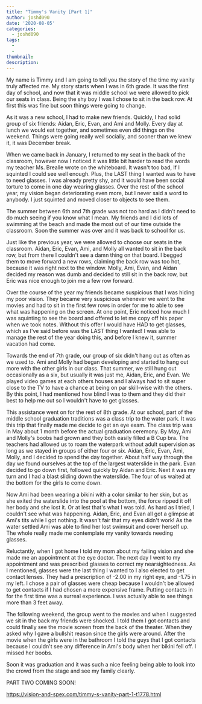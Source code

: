 ```yaml
---
title: "Timmy's Vanity [Part 1]"
author: joshd090
date: '2020-08-05'
categories:
  - joshd090
tags:
  - 
  - 
thumbnail: 
description: 
---
```


My name is Timmy and I am going to tell you the story of the time my vanity truly affected me. My story starts when I was in 6th grade. It was the first day of school, and now that it was middle school we were allowed to pick our seats in class. Being the shy boy I was I chose to sit in the back row. At first this was fine but soon things were going to change. 

As it was a new school, I had to make new friends. Quickly, I had solid group of six friends: Aidan, Eric, Evan, and Ami and Molly. Every day at lunch we would eat together, and sometimes even did things on the weekend. Things were going really well socially, and sooner than we knew it, it was December break. 

When we came back in January, I returned to my seat in the back of the classroom, however now I noticed it was little bit harder to read the words my teacher Ms. Brealle wrote on the whiteboard. It wasn't too bad, If I squinted I could see well enough. Plus, the LAST thing I wanted was to have to need glasses. I was already pretty shy, and it would have been social torture to come in one day wearing glasses. Over the rest of the school year, my vision began deteriorating even more, but I never said a word to anybody. I just squinted and moved closer to objects to see them.  

The summer between 6th and 7th grade was not too hard as I didn’t need to do much seeing if you know what I mean. My friends and I did lots of swimming at the beach and made the most out of our time outside the classroom. Soon the summer was over and it was back to school for us. 

Just like the previous year, we were allowed to choose our seats in the classroom. Aidan, Eric, Evan, Ami, and Molly all wanted to sit in the back row, but from there I couldn't see a damn thing on that board. I begged them to move forward a new rows, claiming the back row was too hot, because it was right next to the window. Molly, Ami, Evan, and Aidan decided my reason was dumb and decided to still sit in the back row, but Eric was nice enough to join me a few row forward.

Over the course of the year my friends became suspicious that I was hiding my poor vision. They became very suspicious whenever we went to the movies and had to sit in the first few rows in order for me to able to see what was happening on the screen. At one point, Eric noticed how much I was squinting to see the board and offered to let me copy off his paper when we took notes. Without this offer I would have HAD to get glasses, which as I've said before was the LAST thing I wanted! I was able to manage the rest of the year doing this, and before I knew it, summer vacation had come. 

Towards the end of 7th grade, our group of six didn't hang out as often as we used to. Ami and Molly had began developing and started to hang out more with the other girls in our class. That summer, we still hung out occasionally as a six, but usually it was just me, Aidan, Eric, and Evan. We played video games at each others houses and I always had to sit super close to the TV to have a chance at being on par skill-wise with the others. By this point, I had mentioned how blind I was to them and they did their best to help me out so I wouldn't have to get glasses.

This assistance went on for the rest of 8th grade. At our school, part of the middle school graduation traditions was a class trip to the water park. It was this trip that finally made me decide to get an eye exam. The class trip was in May about 1 month before the actual graduation ceremony. By May, Ami and Molly's boobs had grown and they both easily filled a B Cup bra. The teachers had allowed us to roam the waterpark without adult supervision as long as we stayed in groups of either four or six. Aidan, Eric, Evan, Ami, Molly, and I decided to spend the day together. About half way through the day we found ourselves at the top of the largest waterslide in the park. Evan decided to go down first, followed quickly by Aidan and Eric. Next it was my turn and I had a blast sliding down the waterslide. The four of us waited at the bottom for the girls to come down. 

Now Ami had been wearing a bikini with a color similar to her skin, but as she exited the waterslide into the pool at the bottom, the force ripped it off her body and she lost it. Or at lest that's what I was told. As hard as I tried, I couldn't see what was happening. Aidan, Eric, and Evan all got a glimpse at Ami's tits while I got nothing. It wasn't fair that my eyes didn't work! As the water settled Ami was able to find her lost swimsuit and cover herself up. The whole really made me contemplate my vanity towards needing glasses. 

Reluctantly, when I got home I told my mom about my failing vision and she made me an appointment at the eye doctor. The next day I went to my appointment and was prescribed glasses to correct my nearsightedness. As I mentioned, glasses were the last thing I wanted to I also elected to get contact lenses. They had a prescription of -2.00 in my right eye, and -1.75 in my left. I chose a pair of glasses were cheap because I wouldn't be allowed to get contacts if I had chosen a more expensive frame. Putting contacts in for the first time was a surreal experience. I was actually able to see things more than 3 feet away. 

The following weekend, the group went to the movies and when I suggested we sit in the back my friends were shocked. I told them I got contacts and could finally see the movie screen from the back of the theater. When they asked why I gave a bullshit reason since the girls were around. After the movie when the girls were in the bathroom I told the guys that I got contacts because I couldn't see any difference in Ami's body when her bikini fell off. I missed her boobs. 

Soon it was graduation and it was such a nice feeling being able to look into the crowd from the stage and see my family clearly. 


PART TWO COMING SOON!

https://vision-and-spex.com/timmy-s-vanity-part-1-t1778.html
